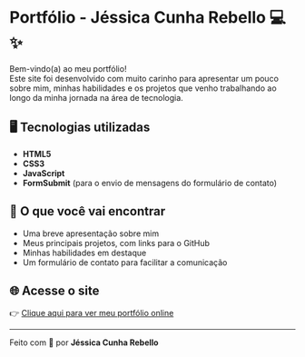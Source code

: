 # Portfólio - Jéssica Cunha Rebello 💻✨

Bem-vindo(a) ao meu portfólio!  
Este site foi desenvolvido com muito carinho para apresentar um pouco sobre mim, minhas habilidades e os projetos que venho trabalhando ao longo da minha jornada na área de tecnologia.

## 🖥️ Tecnologias utilizadas
- **HTML5**
- **CSS3**
- **JavaScript**
- **FormSubmit** (para o envio de mensagens do formulário de contato)

## 🚀 O que você vai encontrar
- Uma breve apresentação sobre mim
- Meus principais projetos, com links para o GitHub
- Minhas habilidades em destaque
- Um formulário de contato para facilitar a comunicação

## 🌐 Acesse o site
👉 [Clique aqui para ver meu portfólio online]([https://SEU-USUARIO.github.io/NOME-DO-REPOSITORIO](https://jessica-re88.github.io/Meu-Portifolio/))

---

Feito com 💙 por **Jéssica Cunha Rebello**
